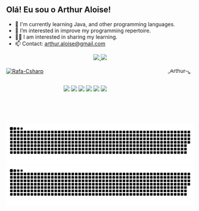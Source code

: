 ## Olá! Eu sou o Arthur Aloise!
- 🌱 I'm currently learning Java, and other programming languages.
- 👀 I’m interested in improve my programming repertoire.
- 🧙‍♂️ I am interested in sharing my learning.
- 📫 Contact: arthur.aloise@gmail.com

<div align="center">
<a href="https://github.com/ArthurAloise">
<img height="180em" src="https://github-readme-stats.vercel.app/api?username=ArthurAloise&show_icons=true&theme=highcontrast&include_all_commits=true&count_private=true"/>
<img height="180em" src="https://github-readme-stats.vercel.app/api/top-langs/?username=ArthurAloise&layout=compact&langs_count=7&theme=highcontrast"/> 
</div>

<div 
style="display: inline_block"><br>
<img align="center" alt="Rafa-Csharp" height="40" width="50" src="https://cdn.jsdelivr.net/gh/devicons/devicon/icons/java/java-original.svg" />
<img align="right" alt="Arthur-gif" height="150" style="border-radius:50px;" src="https://media.discordapp.net/attachments/940355879583232034/1011845995073638491/the-mandalorian-baby-yoda-king-gildan-alyssa-x-kotai-transparent.png?width=511&height=546">
</div>

##

<div align="center">
<a href="https://www.youtube.com/channel/UCkUdmDCDUym6zwzlV6Flssw" target="_blank"><img src="https://img.shields.io/badge/YouTube-FF0000?style=for-the-badge&logo=youtube&logoColor=white" target="_blank"></a>
<a href="https://www.instagram.com/arthuraloise" target="_blank"><img src="https://img.shields.io/badge/-Instagram-%23E4405F?style=for-the-badge&logo=instagram&logoColor=white" target="_blank"></a>
<a href="https://www.twitch.tv/arthuraloise" target="_blank"><img src="https://img.shields.io/badge/Twitch-9146FF?style=for-the-badge&logo=twitch&logoColor=white" target="_blank"></a>
<a href="https://discord.gg/q3t9xsyu2P" target="_blank"><img src="https://img.shields.io/badge/Discord-7289DA?style=for-the-badge&logo=discord&logoColor=white" target="_blank"></a> 
<a href="https://www.linkedin.com/in/arthur-loureiro-aloise-6b58b1188" target="_blank"><img src="https://img.shields.io/badge/-LinkedIn-%230077B5?style=for-the-badge&logo=linkedin&logoColor=white" target="_blank"></a> 
<a href="https://linktr.ee/arthuraloise" target="_blank"><img src="https://img.shields.io/badge/linktree-39E09B?style=for-the-badge&logo=linktree&logoColor=white" target="_blank"></a>
</div>

![snake gif](https://github.com/ArthurAloise/ArthurAloise/blob/output/github-contribution-grid-snake.svg)
![snake gif](https://github.com/ArthurAloise/ArthurAloise/blob/output/github-contribution-grid-snake.svg)

